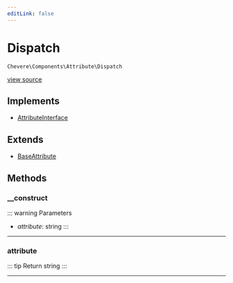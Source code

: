 ```yaml
---
editLink: false
---
```


# Dispatch

`Chevere\Components\Attribute\Dispatch`

[view source](https://github.com/chevere/chevere/blob/main/src/Chevere/Components/Attribute/Dispatch.php)

## Implements

- [AttributeInterface](../../Interfaces/Attribute/AttributeInterface.md)

## Extends

- [BaseAttribute](./BaseAttribute.md)

## Methods

### __construct

::: warning Parameters
- *attribute*: string
:::

---

### attribute

::: tip Return
string
:::

---
